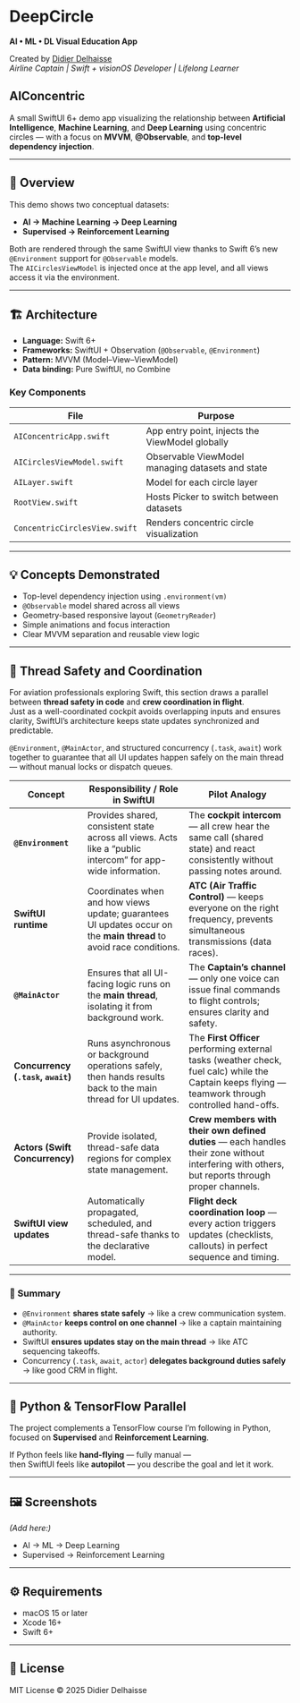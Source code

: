 # DeepCircle  
**AI • ML • DL Visual Education App**  

Created by [Didier Delhaisse](https://www.linkedin.com/in/didierdelhaisse)  
*Airline Captain | Swift + visionOS Developer | Lifelong Learner*

## AIConcentric
A small SwiftUI 6+ demo app visualizing the relationship between **Artificial Intelligence**, **Machine Learning**, and **Deep Learning** using concentric circles — with a focus on **MVVM**, **@Observable**, and **top-level dependency injection**.

---

## 🧠 Overview
This demo shows two conceptual datasets:
- **AI → Machine Learning → Deep Learning**
- **Supervised → Reinforcement Learning**

Both are rendered through the same SwiftUI view thanks to Swift 6’s new `@Environment` support for `@Observable` models.  
The `AICirclesViewModel` is injected once at the app level, and all views access it via the environment.

---

## 🏗️ Architecture
- **Language:** Swift 6+
- **Frameworks:** SwiftUI + Observation (`@Observable`, `@Environment`)
- **Pattern:** MVVM (Model–View–ViewModel)
- **Data binding:** Pure SwiftUI, no Combine

### Key Components
| File | Purpose |
|------|----------|
| `AIConcentricApp.swift` | App entry point, injects the ViewModel globally |
| `AICirclesViewModel.swift` | Observable ViewModel managing datasets and state |
| `AILayer.swift` | Model for each circle layer |
| `RootView.swift` | Hosts Picker to switch between datasets |
| `ConcentricCirclesView.swift` | Renders concentric circle visualization |

---

## 💡 Concepts Demonstrated
- Top-level dependency injection using `.environment(vm)`
- `@Observable` model shared across all views
- Geometry-based responsive layout (`GeometryReader`)
- Simple animations and focus interaction
- Clear MVVM separation and reusable view logic

---

## 🧩 Thread Safety and Coordination

For aviation professionals exploring Swift, this section draws a parallel between **thread safety in code** and **crew coordination in flight**.  
Just as a well-coordinated cockpit avoids overlapping inputs and ensures clarity, SwiftUI’s architecture keeps state updates synchronized and predictable.

`@Environment`, `@MainActor`, and structured concurrency (`.task`, `await`) work together to guarantee that all UI updates happen safely on the main thread — without manual locks or dispatch queues.

| **Concept** | **Responsibility / Role in SwiftUI** | **Pilot Analogy** |
|--------------|---------------------------------------|--------------------|
| **`@Environment`** | Provides shared, consistent state across all views. Acts like a “public intercom” for app-wide information. | The **cockpit intercom** — all crew hear the same call (shared state) and react consistently without passing notes around. |
| **SwiftUI runtime** | Coordinates when and how views update; guarantees UI updates occur on the **main thread** to avoid race conditions. | **ATC (Air Traffic Control)** — keeps everyone on the right frequency, prevents simultaneous transmissions (data races). |
| **`@MainActor`** | Ensures that all UI-facing logic runs on the **main thread**, isolating it from background work. | The **Captain’s channel** — only one voice can issue final commands to flight controls; ensures clarity and safety. |
| **Concurrency (`.task`, `await`)** | Runs asynchronous or background operations safely, then hands results back to the main thread for UI updates. | The **First Officer** performing external tasks (weather check, fuel calc) while the Captain keeps flying — teamwork through controlled hand-offs. |
| **Actors (Swift Concurrency)** | Provide isolated, thread-safe data regions for complex state management. | **Crew members with their own defined duties** — each handles their zone without interfering with others, but reports through proper channels. |
| **SwiftUI view updates** | Automatically propagated, scheduled, and thread-safe thanks to the declarative model. | **Flight deck coordination loop** — every action triggers updates (checklists, callouts) in perfect sequence and timing. |

---

### 🧭 Summary

- `@Environment` **shares state safely** → like a crew communication system.  
- `@MainActor` **keeps control on one channel** → like a captain maintaining authority.  
- SwiftUI **ensures updates stay on the main thread** → like ATC sequencing takeoffs.  
- Concurrency (`.task`, `await`, `actor`) **delegates background duties safely** → like good CRM in flight.

---

## 🧩 Python & TensorFlow Parallel
The project complements a TensorFlow course I’m following in Python, focused on **Supervised** and **Reinforcement Learning**.

If Python feels like **hand-flying** — fully manual —  
then SwiftUI feels like **autopilot** — you describe the goal and let it work.

---

## 🖼️ Screenshots
*(Add here:)*  
- AI → ML → Deep Learning  
- Supervised → Reinforcement Learning

---

## ⚙️ Requirements
- macOS 15 or later  
- Xcode 16+  
- Swift 6+  

---

## 🪪 License
MIT License © 2025 Didier Delhaisse
